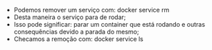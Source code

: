 * Podemos remover um serviço com: docker service rm 
* Desta maneira o serviço para de rodar;
* Isso pode significar: parar um container que está rodando e outras consequências devido a parada do mesmo;
* Checamos a remoção com: docker service ls